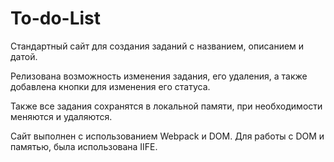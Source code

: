 # To-do-List

Стандартный сайт для создания заданий с названием, описанием и датой.

Релизована возможность изменения задания, его удаления, а также добавлена кнопки для изменения его статуса.

Также все задания сохранятся в локальной памяти, при необходимости меняются и удаляются.

Сайт выполнен с использованием Webpack и DOM. Для работы с DOM и памятью, была использована IIFE.
